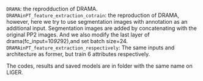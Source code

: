 `DRAMA`: the reprodduction of DRAMA.  
`DRAMAinPT_feature_extraction_cotrain`: the reproduction of DRAMA, however, here we try to use segmentation images with annotation as an additional input.
Segmentation images are added by concatenating with the original PP2 images. And we also modify the last layer of drama(fc_input=10*92*92),and set batch size=24.   
`DRAMAinPT_feature_extraction_respectively`: The same inputs and architecture as former, but train 6 attributes respectively.  

The codes, results and saved models are in folder with the same name on LIGER.
